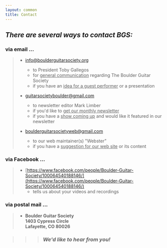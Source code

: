 ```yaml
---
layout: common
title: Contact
---
```


## _There are several ways to contact BGS:_ ##

### via email ... ###
>
> * [info@boulderguitarsociety.org](mailto:info@boulderguitarsociety.org)
>   - to President Toby Gallegos
>   - for <ins>general communication</ins> regarding The Boulder Guitar Society
>   - if you have an <ins>idea for a guest performer</ins> or a presentation
>
> * [guitarsocietyboulder@gmail.com](mailto:guitarsocietyboulder@gmail.com)
>   - to newsletter editor Mark Limber
>   - if you'd like to <ins>get our monthly newsletter</ins>
>   - if you have a <ins>show coming up</ins> and would like it featured in our newsletter
>
> * [boulderguitarsocietyweb@gmail.com](mailto:boulderguitarsocietyweb@gmail.com)
>   - to our web maintainer(s) "Webster"
>   - if you have a <ins>suggestion for our web site</ins> or its content
>
### via Facebook ... ###
>
> * [https://www.facebook.com/people/Boulder-Guitar-Society/100064540188146/](https://www.facebook.com/people/Boulder-Guitar-Society/100064540188146/)  
>   - tells us about your videos and recordings
>
### via postal mail ... ###
> * __Boulder Guitar Society__  
>   __1403 Cypress Circle__  
>   __Lafayette, CO 80026__  
  

>>> ### _We'd like to hear from you!_ ###


